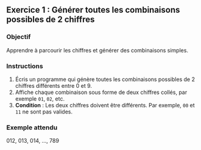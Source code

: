 ## Exercice 1 : Générer toutes les combinaisons possibles de 2 chiffres

### Objectif
Apprendre à parcourir les chiffres et générer des combinaisons simples.

### Instructions
1. Écris un programme qui génère toutes les combinaisons possibles de 2 chiffres différents entre 0 et 9.
2. Affiche chaque combinaison sous forme de deux chiffres collés, par exemple `01`, `02`, etc.
3. **Condition** : Les deux chiffres doivent être différents. Par exemple, `00` et `11` ne sont pas valides.

### Exemple attendu

012, 013, 014, ..., 789